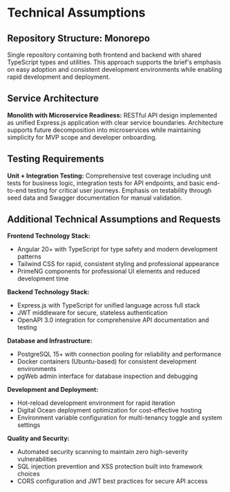 # Technical Assumptions

## Repository Structure: Monorepo
Single repository containing both frontend and backend with shared TypeScript types and utilities. This approach supports the brief's emphasis on easy adoption and consistent development environments while enabling rapid development and deployment.

## Service Architecture
**Monolith with Microservice Readiness:** RESTful API design implemented as unified Express.js application with clear service boundaries. Architecture supports future decomposition into microservices while maintaining simplicity for MVP scope and developer onboarding.

## Testing Requirements
**Unit + Integration Testing:** Comprehensive test coverage including unit tests for business logic, integration tests for API endpoints, and basic end-to-end testing for critical user journeys. Emphasis on testability through seed data and Swagger documentation for manual validation.

## Additional Technical Assumptions and Requests

**Frontend Technology Stack:**
- Angular 20+ with TypeScript for type safety and modern development patterns
- Tailwind CSS for rapid, consistent styling and professional appearance
- PrimeNG components for professional UI elements and reduced development time

**Backend Technology Stack:**
- Express.js with TypeScript for unified language across full stack
- JWT middleware for secure, stateless authentication
- OpenAPI 3.0 integration for comprehensive API documentation and testing

**Database and Infrastructure:**
- PostgreSQL 15+ with connection pooling for reliability and performance
- Docker containers (Ubuntu-based) for consistent development environments
- pgWeb admin interface for database inspection and debugging

**Development and Deployment:**
- Hot-reload development environment for rapid iteration
- Digital Ocean deployment optimization for cost-effective hosting
- Environment variable configuration for multi-tenancy toggle and system settings

**Quality and Security:**
- Automated security scanning to maintain zero high-severity vulnerabilities
- SQL injection prevention and XSS protection built into framework choices
- CORS configuration and JWT best practices for secure API access
